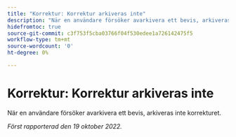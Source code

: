```yaml
---
title: "Korrektur: Korrektur arkiveras inte"
description: "När en användare försöker avarkivera ett bevis, arkiveras inte beviset."
hidefromtoc: true
source-git-commit: c3f753f5cba03766f04f530edee1a726142475f5
workflow-type: tm+mt
source-wordcount: '0'
ht-degree: 0%

---
```



# Korrektur: Korrektur arkiveras inte

När en användare försöker avarkivera ett bevis, arkiveras inte korrekturet.

_Först rapporterad den 19 oktober 2022._

